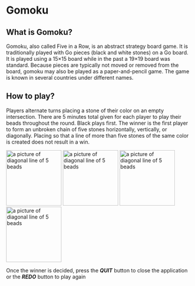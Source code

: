# Gomoku

## What is Gomoku?
Gomoku, also called Five in a Row, is an abstract strategy board game. It is traditionally played with Go pieces (black and white stones) on a Go board. It is played using a 15×15 board while in the past a 19×19 board was standard. Because pieces are typically not moved or removed from the board, gomoku may also be played as a paper-and-pencil game. The game is known in several countries under different names.

## How to play?
Players alternate turns placing a stone of their color on an empty intersection. There are 5 minutes total given for each player to play their beads throughout the round. Black plays first. The winner is the first player to form an unbroken chain of five stones horizontally, vertically, or diagonally. Placing so that a line of more than five stones of the same color is created does not result in a win.

<img src="https://www.linkpicture.com/q/Screen-Shot-2021-11-05-at-9.04.00-AM.png" alt="a picture of diagonal line of 5 beads" width="150" height="150"> <img src="https://www.linkpicture.com/q/Screen-Shot-2021-11-05-at-9.19.32-AM.png" alt="a picture of diagonal line of 5 beads" width="150" height="150"> <img src="https://www.linkpicture.com/q/Screen-Shot-2021-11-05-at-9.24.50-AM.png" alt="a picture of diagonal line of 5 beads" width="150" height="150"> <img src="https://www.linkpicture.com/q/Screen-Shot-2021-11-05-at-9.31.21-AM.png" alt="a picture of diagonal line of 5 beads" width="150" height="150">

Once the winner is decided, press the ***QUIT*** button to close the application or the ***REDO*** button to play again